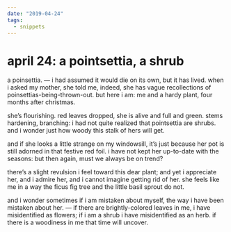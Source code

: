 ```yaml
---
date: "2019-04-24"
tags:
  - snippets
---
```

# april 24: a pointsettia, a shrub

a poinsettia. — i had assumed it would die on its own, but it has lived. when i asked my mother, she told me, indeed, she has vague recollections of poinsettias-being-thrown-out. but here i am: me and a hardy plant, four months after christmas.

she’s flourishing. red leaves dropped, she is alive and full and green. stems hardening, branching: i had not quite realized that pointsettia are shrubs. and i wonder just how woody this stalk of hers will get.

and if she looks a little strange on my windowsill, it’s just because her pot is still adorned in that festive red foil. i have not kept her up-to-date with the seasons: but then again, must we always be on trend?

there’s a slight revulsion i feel toward this dear plant; and yet i appreciate her, and i admire her, and i cannot imagine getting rid of her. she feels like me in a way the ficus fig tree and the little basil sprout do not.

and i wonder sometimes if i am mistaken about myself, the way i have been mistaken about her. — if there are brightly-colored leaves in me, i have misidentified as flowers; if i am a shrub i have misidentified as an herb. if there is a woodiness in me that time will uncover.
